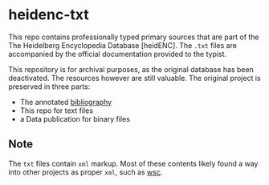 # heidenc-txt

This repo contains professionally typed primary sources that are part of the The Heidelberg Encyclopedia Database \[heidENC\]. The `.txt` files are accompanied by the official documentation provided to the typist.

This repository is for archival purposes, as the original database has been deactivated. The resources however are still valuable. The original project is preserved in three parts:

- The annotated [bibliography](https://hcts-hra.github.io/heidenc/)
- This repo for text files
- a Data publication for binary files


## Note

The `txt` files contain `xml` markup. Most of these contents likely found a way into other projects as proper `xml`, such as [wsc](https://github.com/hcts-hra/wsc-data). 